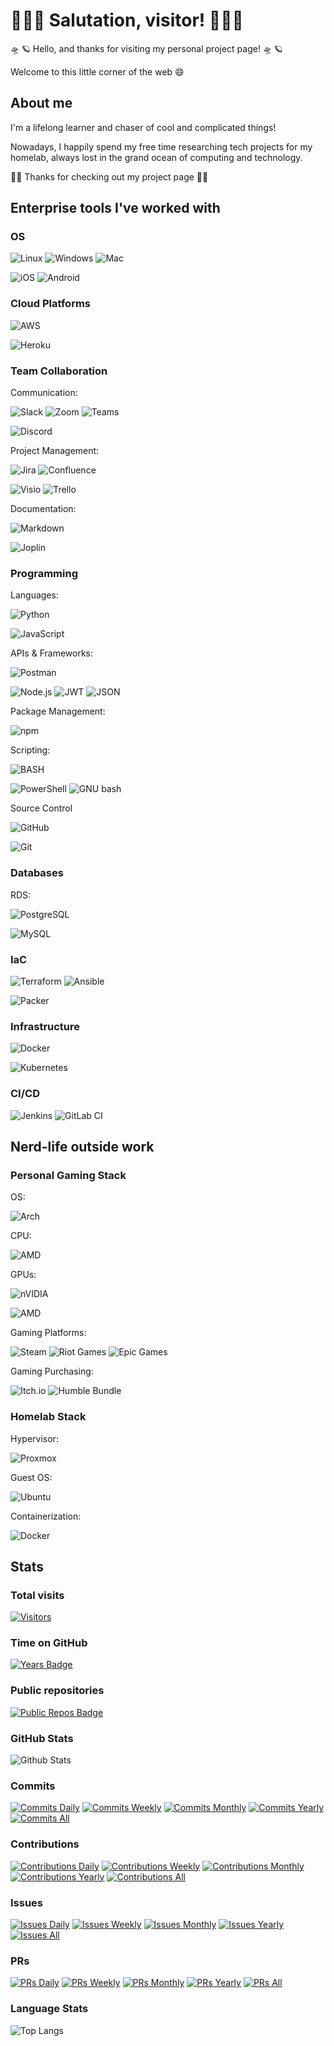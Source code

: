 # 👨🏽‍💻 Salutation, visitor! 👨🏽‍💻

<!---
  commenting out these logos, there is no room

<p align="center">
  <img src="./images/washington_logo_black.png">
</p>

<p align="center">
  <img src="./images/washington_logo_retro.gif">
</p>

--->

🛸 🪐 Hello, and thanks for visiting my personal project page! 🛸 🪐

Welcome to this little corner of the web 😄

## About me

I'm a lifelong learner and chaser of cool and complicated things!
<!---
Starting out as a biology nerd, I ended up in the tech world due to some crazy [circumstances](lifestory.md), but I could not be happier that life turned out this way for me 😄
--->

Nowadays, I happily spend my free time researching tech projects for my homelab, always lost in the grand ocean of computing and technology.

🚀🚀 Thanks for checking out my project page 🚀🚀

<!---

[![Linkedin](./images/linkedin_logo.png)](https://www.linkedin.com/in/ctalaveraw/)

--->

## Enterprise tools I've worked with

### OS

![Linux](https://img.shields.io/badge/Linux-FCC624?style=for-the-badge&logo=linux&logoColor=black)
![Windows](https://img.shields.io/badge/Windows-0078D6?style=for-the-badge&logo=windows&logoColor=white)
![Mac](https://img.shields.io/badge/mac%20os-000000?style=for-the-badge&logo=apple&logoColor=white)

![iOS](https://img.shields.io/badge/iOS-000000?style=plastic&logo=ios&logoColor=white)
![Android](https://img.shields.io/badge/Android-3DDC84?style=plastic&logo=android&logoColor=white)

### Cloud Platforms

![AWS](https://img.shields.io/badge/Amazon_AWS-FF9900?style=for-the-badge&logo=amazonaws&logoColor=white)

![Heroku](https://img.shields.io/badge/Heroku-430098?style=plastic&logo=heroku&logoColor=white)

### Team Collaboration

Communication:

![Slack](https://img.shields.io/badge/Slack-4A154B?style=for-the-badge&logo=slack&logoColor=white)
![Zoom](https://img.shields.io/badge/Zoom-2D8CFF?style=for-the-badge&logo=zoom&logoColor=white)
![Teams](https://img.shields.io/badge/Microsoft_Teams-6264A7?style=for-the-badge&logo=microsoft-teams&logoColor=white)

![Discord](https://img.shields.io/badge/Discord-5865F2?style=plastic&logo=discord&logoColor=white)

Project Management:

![Jira](https://img.shields.io/badge/Jira-0052CC?style=for-the-badge&logo=Jira&logoColor=white)
![Confluence](https://img.shields.io/badge/confluence-%23172BF4.svg?style=for-the-badge&logo=confluence&logoColor=white)

![Visio](https://img.shields.io/badge/Microsoft_Visio-3955A3?style=plastic&logo=microsoft-visio&logoColor=white)
![Trello](https://img.shields.io/badge/Trello-0052CC?style=plastic&logo=trello&logoColor=white)

Documentation:

![Markdown](https://img.shields.io/badge/Markdown-000000?style=for-the-badge&logo=markdown&logoColor=white)

![Joplin](https://img.shields.io/badge/Joplin-1071D3?style=plastic&logo=joplin&logoColor=white)

### Programming

Languages:

![Python](https://img.shields.io/badge/Python-FFD43B?style=for-the-badge&logo=python&logoColor=blue)

![JavaScript](https://img.shields.io/badge/JavaScript-323330?style=plastic&logo=javascript&logoColor=F7DF1E)

APIs & Frameworks:

![Postman](https://img.shields.io/badge/Postman-FF6C37?style=for-the-badge&logo=postman&logoColor=white)

![Node.js](https://img.shields.io/badge/Node.js-339933?style=plastic&logo=nodedotjs&logoColor=white)
![JWT](https://img.shields.io/badge/JWT-black?style=plastic&logo=JSON%20web%20tokens)
![JSON](https://img.shields.io/badge/json-5E5C5C?style=plastic&logo=json&logoColor=white)

Package Management:

![npm](https://img.shields.io/badge/npm-CB3837?style=for-the-badge&logo=npm&logoColor=white)

Scripting:

![BASH](https://img.shields.io/badge/Shell_Script-121011?style=for-the-badge&logo=gnu-bash&logoColor=white)

![PowerShell](https://img.shields.io/badge/powershell-5391FE?style=plastic&logo=powershell&logoColor=white)
![GNU bash](https://img.shields.io/badge/GNU%20Bash-4EAA25?style=plastic&logo=GNU%20Bash&logoColor=white)

Source Control

![GitHub](https://img.shields.io/badge/GitHub-100000?style=for-the-badge&logo=github&logoColor=white)

![Git](https://img.shields.io/badge/GIT-E44C30?style=plastic&logo=git&logoColor=white)

### Databases

RDS:

![PostgreSQL](https://img.shields.io/badge/PostgreSQL-316192?style=for-the-badge&logo=postgresql&logoColor=white)

![MySQL](https://img.shields.io/badge/MySQL-005C84?style=plastic&logo=mysql&logoColor=white)

### IaC

![Terraform](https://img.shields.io/badge/Terraform-7B42BC?style=for-the-badge&logo=terraform&logoColor=white)
![Ansible](https://img.shields.io/badge/Ansible-EE0000?style=for-the-badge&logo=ansible&logoColor=white)

![Packer](https://img.shields.io/badge/packer-%23E7EEF0.svg?style=plastic&logo=packer&logoColor=%2302A8EF)

### Infrastructure

![Docker](https://img.shields.io/badge/Docker-2CA5E0?style=for-the-badge&logo=docker&logoColor=white)

![Kubernetes](https://img.shields.io/badge/kubernetes-326ce5.svg?&style=plastic&logo=kubernetes&logoColor=white)

### CI/CD

![Jenkins](https://img.shields.io/badge/Jenkins-D24939?style=for-the-badge&logo=Jenkins&logoColor=white)
![GitLab CI](https://img.shields.io/badge/gitlab%20ci-%23181717.svg?style=for-the-badge&logo=gitlab&logoColor=white)

## Nerd-life outside work

### Personal Gaming Stack

OS:

![Arch](https://img.shields.io/badge/Arch%20Linux%205.19.6-1793D1?logo=linux&logoColor=fff&style=plastic&label=Linux)

CPU:

![AMD](https://img.shields.io/badge/-Ryzen%209%205900X-ED1C24?logo=amd&logoColor=white&style=plastic&label=AMD)

GPUs:

![nVIDIA](https://img.shields.io/badge/%20RTX%203070%20Ti-%2376B900.svg?style=plastic&logo=nVIDIA&logoColor=white&label=nVIDIA)

![AMD](https://img.shields.io/badge/-Radeon%206700%20XT-ED1C24?logo=amd&logoColor=white&style=plastic&label=AMD)

Gaming Platforms:

![Steam](https://img.shields.io/badge/steam-%23000000.svg?style=for-the-badge&logo=steam&logoColor=white)
![Riot Games](https://img.shields.io/badge/riotgames-D32936.svg?style=for-the-badge&logo=riotgames&logoColor=white)
![Epic Games](https://img.shields.io/badge/epicgames-%23313131.svg?style=for-the-badge&logo=epicgames&logoColor=white)

Gaming Purchasing:

![Itch.io](https://img.shields.io/badge/Itch-%23FF0B34.svg?style=for-the-badge&logo=Itch.io&logoColor=white)
![Humble Bundle](https://img.shields.io/badge/HumbleBundle-%23494F5C.svg?style=for-the-badge&logo=HumbleBundle&logoColor=white)

### Homelab Stack

Hypervisor:

![Proxmox](https://img.shields.io/badge/-Proxmox-E57000?logo=proxmox&logoColor=white&style=for-the-badge)

Guest OS:

![Ubuntu](https://img.shields.io/badge/Ubuntu-E95420?style=for-the-badge&logo=ubuntu&logoColor=white)

Containerization:

![Docker](https://img.shields.io/badge/docker-%230db7ed.svg?style=for-the-badge&logo=docker&logoColor=white)

## Stats

### Total visits

[![Visitors](https://api.visitorbadge.io/api/visitors?path=ctalaveraw%2Fctalaveraw&label=Guests)](https://visit263759orbadge.io/status?path=ctalaveraw%2Fctalaveraw)

### Time on GitHub

[![Years Badge](https://badges.strrl.dev/years/ctalaveraw)](https://badges.strrl.dev)

### Public repositories

[![Public Repos Badge](https://badges.strrl.dev/repos/ctalaveraw)](https://badges.strrl.dev)

### GitHub Stats

![Github Stats](https://github-readme-stats.vercel.app/api?username=ctalaveraw&count_private=true&show_icons=true&include_all_commits=true)

### Commits

[![Commits Daily](https://badges.strrl.dev/commits/daily/ctalaveraw)](https://badges.strrl.dev)
[![Commits Weekly](https://badges.strrl.dev/commits/weekly/ctalaveraw)](https://badges.strrl.dev)
[![Commits Monthly](https://badges.strrl.dev/commits/monthly/ctalaveraw)](https://badges.strrl.dev)
[![Commits Yearly](https://badges.strrl.dev/commits/yearly/ctalaveraw)](https://badges.strrl.dev)
[![Commits All](https://badges.strrl.dev/commits/all/ctalaveraw)](https://badges.strrl.dev)

### Contributions

[![Contributions Daily](https://badges.strrl.dev/contributions/daily/ctalaveraw)](https://badges.strrl.dev)
[![Contributions Weekly](https://badges.strrl.dev/contributions/weekly/ctalaveraw)](https://badges.strrl.dev)
[![Contributions Monthly](https://badges.strrl.dev/contributions/monthly/ctalaveraw)](https://badges.strrl.dev)
[![Contributions Yearly](https://badges.strrl.dev/contributions/yearly/ctalaveraw)](https://badges.strrl.dev)
[![Contributions All](https://badges.strrl.dev/contributions/all/ctalaveraw)](https://badges.strrl.dev)

### Issues

[![Issues Daily](https://badges.strrl.dev/issues/daily/ctalaveraw)](https://badges.strrl.dev)
[![Issues Weekly](https://badges.strrl.dev/issues/weekly/ctalaveraw)](https://badges.strrl.dev)
[![Issues Monthly](https://badges.strrl.dev/issues/monthly/ctalaveraw)](https://badges.strrl.dev)
[![Issues Yearly](https://badges.strrl.dev/issues/yearly/ctalaveraw)](https://badges.strrl.dev)
[![Issues All](https://badges.strrl.dev/issues/all/ctalaveraw)](https://badges.strrl.dev)

### PRs

[![PRs Daily](https://badges.strrl.dev/prs/daily/ctalaveraw)](https://badges.strrl.dev)
[![PRs Weekly](https://badges.strrl.dev/prs/weekly/ctalaveraw)](https://badges.strrl.dev)
[![PRs Monthly](https://badges.strrl.dev/prs/monthly/ctalaveraw)](https://badges.strrl.dev)
[![PRs Yearly](https://badges.strrl.dev/prs/yearly/ctalaveraw)](https://badges.strrl.dev)
[![PRs All](https://badges.strrl.dev/prs/all/ctalaveraw)](https://badges.strrl.dev)

### Language Stats

![Top Langs](https://github-readme-stats.vercel.app/api/top-langs/?username=ctalaveraw&hide=TeX&layout=compact)


<!--
**ctalaveraw/ctalaveraw** is a ✨ _special_ ✨ repository because its `README.md` (this file) appears on your GitHub profile.
-->

